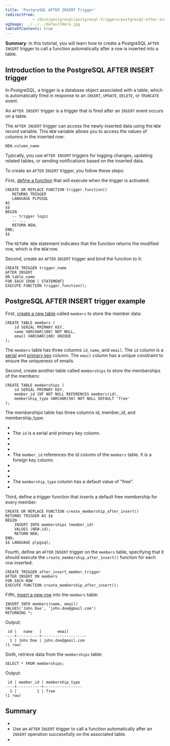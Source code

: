 ```yaml
---
title: 'PostgreSQL AFTER INSERT Trigger'
redirectFrom: 
            - /docs/postgresql/postgresql-triggers/postgresql-after-insert-trigger/
ogImage: ../../../defaultHero.jpg
tableOfContents: true
---
```



**Summary**: in this tutorial, you will learn how to create a PostgreSQL `AFTER INSERT` trigger to call a function automatically after a row is inserted into a table.





## Introduction to the PostgreSQL AFTER INSERT trigger





In PostgreSQL, a trigger is a database object associated with a table, which is automatically fired in response to an `INSERT`, `UPDATE`, `DELETE`, or `TRUNCATE` event.





An `AFTER INSERT` trigger is a trigger that is fired after an `INSERT` event occurs on a table.





The `AFTER INSERT` trigger can access the newly inserted data using the `NEW` record variable. This `NEW` variable allows you to access the values of columns in the inserted row:





```
NEW.column_name
```





Typically, you use `AFTER INSERT` triggers for logging changes, updating related tables, or sending notifications based on the inserted data.





To create an `AFTER` `INSERT` trigger, you follow these steps:





First, [define a function](https://www.postgresqltutorial.com/postgresql-plpgsql/postgresql-create-function/) that will execute when the trigger is activated:





```
CREATE OR REPLACE FUNCTION trigger_function()
   RETURNS TRIGGER
   LANGUAGE PLPGSQL
AS
$$
BEGIN
   -- trigger logic
   -- ...
   RETURN NEW;
END;
$$
```





The `RETURN NEW` statement indicates that the function returns the modified row, which is the `NEW` row.





Second, create an `AFTER` `INSERT` trigger and bind the function to it:





```
CREATE TRIGGER trigger_name
AFTER INSERT
ON table_name
FOR EACH {ROW | STATEMENT}
EXECUTE FUNCTION trigger_function();
```





## PostgreSQL AFTER INSERT trigger example





First, [create a new table](/docs/postgresql/postgresql-create-table) called `members` to store the member data:





```
CREATE TABLE members (
    id SERIAL PRIMARY KEY,
    name VARCHAR(100) NOT NULL,
    email VARCHAR(100) UNIQUE
);
```





The `members` table has three columns `id`, `name`, and `email`. The `id` column is a [serial](/docs/postgresql/postgresql-serial/) and [primary key](https://www.postgresqltutorial.com/postgresql-tutorial/postgresql-primary-key) column. The `email` column has a unique constraint to ensure the uniqueness of emails.





Second, create another table called `memberships` to store the memberships of the members:





```
CREATE TABLE memberships (
    id SERIAL PRIMARY KEY,
    member_id INT NOT NULL REFERENCES members(id),
    membership_type VARCHAR(50) NOT NULL DEFAULT 'free'
);
```





The memberships table has three columns id, member_id, and membership_type:





- 
- The `id` is a serial and primary key column.
- 
-
- 
- The `member_id` references the id column of the `members` table. It is a foreign key column.
- 
-
- 
- The `membership_type` column has a default value of "free".
- 





Third, define a trigger function that inserts a default free membership for every member:





```
CREATE OR REPLACE FUNCTION create_membership_after_insert()
RETURNS TRIGGER AS $$
BEGIN
    INSERT INTO memberships (member_id)
    VALUES (NEW.id);
    RETURN NEW;
END;
$$ LANGUAGE plpgsql;
```





Fourth, define an `AFTER` `INSERT` trigger on the `members` table, specifying that it should execute the `create_membership_after_insert()` function for each row inserted:





```
CREATE TRIGGER after_insert_member_trigger
AFTER INSERT ON members
FOR EACH ROW
EXECUTE FUNCTION create_membership_after_insert();
```





Fifth, [insert a new row](/docs/postgresql/postgresql-insert) into the `members` table:





```
INSERT INTO members(name, email)
VALUES('John Doe', 'john.doe@gmail.com')
RETURNING *;
```





Output:





```
 id |   name   |       email
----+----------+--------------------
  1 | John Doe | john.doe@gmail.com
(1 row)
```





Sixth, retrieve data from the `memberships` table:





```
SELECT * FROM memberships;
```





Output:





```
 id | member_id | membership_type
----+-----------+-----------------
  1 |         1 | free
(1 row)
```





## Summary





- 
- Use an `AFTER` `INSERT` trigger to call a function automatically after an `INSERT` operation successfully on the associated table.
- 


